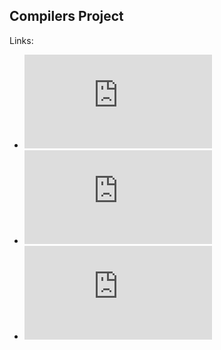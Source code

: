 ## Compilers Project
Links:
* ![Project Final Report](https://github.com/amlatyrngom/15745-ProjectSite/blob/master/15745_Milestone.pdf)
* ![Project Poster](https://github.com/amlatyrngom/15745-ProjectSite/blob/master/15745_Poster.pdf)
* ![Project Milestone](https://github.com/amlatyrngom/15745-ProjectSite/blob/master/15745_Milestone.pdf)
